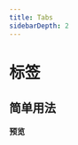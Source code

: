 ```yaml
---
title: Tabs
sidebarDepth: 2
---
```


# 标签



## 简单用法

**预览**

<ClientOnly>
<tabs-demos></tabs-demos>
</ClientOnly>